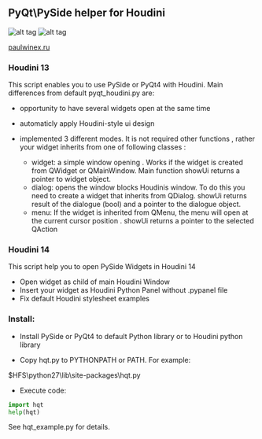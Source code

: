 PyQt\PySide helper for Houdini
--------------------------

![alt tag](http://paulwinex.ru/files/download/hqtScreen.jpg)
![alt tag](http://paulwinex.ru/files/download/hqt_example.jpg)


[paulwinex.ru](http://paulwinex.ru)

### Houdini 13

This script enables you to use PySide or PyQt4 with Houdini. Main differences from default pyqt_houdini.py are:

  - opportunity to have several widgets open at the same time
  
  - automaticly apply Houdini-style ui design

  - implemented 3 different modes. It is not required other functions , rather your widget inherits from one of following classes :
    - widget: a simple window opening . Works if the widget is created from QWidget or QMainWindow. Main function showUi returns a pointer to widget object.
    - dialog: opens the window blocks Houdinis window. To do this you need to create a widget that inherits from QDialog. showUi returns result of the dialogue (bool) and a pointer to the dialogue object.
    - menu: If the widget is inherited from QMenu, the menu will open at the current cursor position . showUi returns a pointer to the selected QAction
        
### Houdini 14
        
This script help you to open PySide Widgets in Houdini 14
 
  - Open widget as child of main Houdini Window
  - Insert your widget as Houdini Python Panel without .pypanel file
  - Fix default Houdini stylesheet examples
        
### Install:

  - Install PySide or PyQt4 to default Python library or to Houdini python library

  - Copy hqt.py to PYTHONPATH or PATH. For example:

$HFS\python27\lib\site-packages\hqt.py

  - Execute code:

```python
import hqt
help(hqt)
```
See hqt_example.py for details.


